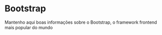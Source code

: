 # Bootstrap
Mantenho aqui boas informações sobre o Bootstrap, o framework frontend mais popular do mundo

